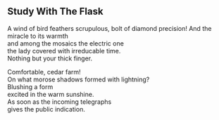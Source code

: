 Study With The Flask
--------------------
A wind of bird feathers scrupulous, bolt of diamond precision! And the miracle to its warmth  
and among the mosaics the electric one  
the lady covered with irreducable time.  
Nothing but your thick finger.  
  
Comfortable, cedar farm!  
On what morose shadows formed with lightning?  
Blushing a form  
excited in the warm sunshine.  
As soon as the incoming telegraphs  
gives the public indication.  
